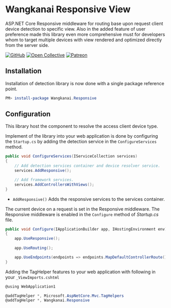# Wangkanai Responsive View

ASP.NET Core Responsive middleware for routing base upon request client device detection to specific view. Also in the added
feature of user preference made this library even more comprehensive must for developers whom to target multiple devices
with view rendered and optimized directly from the server side.

[![GitHub](https://img.shields.io/github/license/wangkanai/wangkanai)](https://github.com/wangkanai/wangkanai/blob/dev/LICENSE)
[![Open Collective](https://img.shields.io/badge/open%20collective-support%20me-3385FF.svg)](https://opencollective.com/wangkanai)
[![Patreon](https://img.shields.io/badge/patreon-support%20me-d9643a.svg)](https://www.patreon.com/wangkanai)

## Installation

Installation of detection library is now done with a single package reference point.

```powershell
PM> install-package Wangkanai.Responsive
```

## Configuration

This library host the component to resolve the access client device type.

Implement of the library into your web application is done by configuring the `Startup.cs` by adding the detection
service in the `ConfigureServices` method.

```csharp
public void ConfigureServices(IServiceCollection services)
{
    // Add detection services container and device resolver service.
    services.AddResponsive();

    // Add framework services.
    services.AddControllersWithViews();
}
```

* `AddResponsive()` Adds the responsive services to the services container.

The current device on a request is set in the Responsive middleware. The Responsive middleware is enabled in
the `Configure` method of *Startup.cs* file.

```csharp
public void Configure(IApplicationBuilder app, IHostingEnvironment env)
{
    app.UseResponsive();
    
    app.UseRouting();  

    app.UseEndpoints(endpoints => endpoints.MapDefaultControllerRoute());
}
```

Adding the TagHelper features to your web application with following in your `_ViewImports.cshtml`

```csharp
@using WebApplication1

@addTagHelper *, Microsoft.AspNetCore.Mvc.TagHelpers
@addTagHelper *, Wangkanai.Responsive
```
